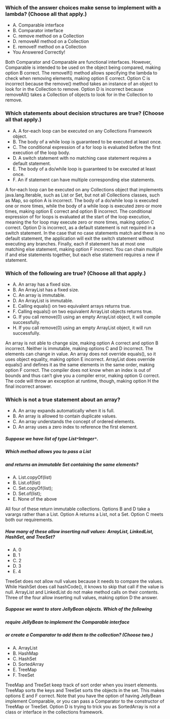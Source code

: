 ### Which of the answer choices make sense to implement with a lambda? (Choose all that apply.)
* A. Comparable interface
* B. Comparator interface
* C. remove method on a Collection
* D. removeAll method on a Collection
* E. removeIf method on a Collection
* You Answered Correctly!
    
Both Comparator and Comparable are functional interfaces.
However, Comparable is intended to be used on the object being compared, making option B correct.
The removeIf() method allows specifying the lambda to check when removing elements, making option E correct.
Option C is incorrect because the remove() method takes an instance of an object to look for in the Collection to remove.
Option D is incorrect because removeAll() takes a Collection of objects to look for in the Collection to remove.

### Which statements about decision structures are true? (Choose all that apply.)
* A. A for-each loop can be executed on any Collections Framework object.
* B. The body of a while loop is guaranteed to be executed at least once.
* C. The conditional expression of a for loop is evaluated before the first execution of the loop body.
* D. A switch statement with no matching case statement requires a default statement.
* E. The body of a do/while loop is guaranteed to be executed at least once.
* F. An if statement can have multiple corresponding else statements.

A for-each loop can be executed on any Collections object that implements java.lang.Iterable,
such as List or Set, but not all Collections classes, such as Map, so option A is incorrect.
The body of a do/while loop is executed one or more times, while the body
of a while loop is executed zero or more times, making option E correct and option B incorrect.
The conditional expression of for loops is evaluated at the start of the loop execution,
meaning the for loop may execute zero or more times, making option C correct.
Option D is incorrect, as a default statement is not required in a switch statement.
In the case that no case statements match and there is no default statement,
the application will exit the switch statement without executing any branches.
Finally, each if statement has at most one matching else statement, making option F incorrect.
You can chain multiple if and else statements together, but each else
statement requires a new if statement.



### Which of the following are true? (Choose all that apply.)
*  A. An array has a fixed size.
*  B. An ArrayList has a fixed size.
*  C. An array is immutable.
*  D. An ArrayList is immutable.
*  E. Calling equals() on two equivalent arrays returns true.
*  F. Calling equals() on two equivalent ArrayList objects returns true.
*  G. If you call remove(0) using an empty ArrayList object, it will compile successfully.
*  H. If you call remove(0) using an empty ArrayList object, it will run successfully.

An array is not able to change size, making option A correct and option B incorrect.
Neither is immutable, making options C and D incorrect. The elements can change in value.
An array does not override equals(), so it uses object equality, making option E incorrect.
ArrayList does override equals() and defines it as the same elements in the same order, making option F correct.
The compiler does not know when an index is out of bounds and thus can’t give you a compiler error, making option G correct.
The code will throw an exception at runtime, though, making option H the final incorrect answer.



### Which is not a true statement about an array?
*  A. An array expands automatically when it is full.
*  B. An array is allowed to contain duplicate values.
*  C. An array understands the concept of ordered elements.
*  D. An array uses a zero index to reference the first element.

##### Suppose we have list of type List˂Integer˃.
##### Which method allows you to pass a List
##### and returns an immutable Set containing the same elements?
*  A. List.copyOf(list)
*  B. List.of(list)
*  C. Set.copyOf(list);
*  D. Set.of(list);
*  E. None of the above

All four of these return immutable collections.
Options B and D take a varargs rather than a List.
Option A returns a List, not a Set. Option C meets both our requirements.

##### How many of these allow inserting null values: ArrayList, LinkedList, HashSet, and TreeSet?
* A. 0
* B. 1
* C. 2
* D. 3
* E. 4

TreeSet does not allow null values because it needs to compare the values.
While HashSet does call hashCode(), it knows to skip that call if the value is null.
ArrayList and LinkedList do not make method calls on their contents.
Three of the four allow inserting null values, making option D the answer.

##### Suppose we want to store JellyBean objects. Which of the following
##### require JellyBean to implement the Comparable interface
##### or create a Comparator to add them to the collection? (Choose two.)
* A. ArrayList
* B. HashMap
* C. HashSet
* D. SortedArray
* E. TreeMap
* F. TreeSet

TreeMap and TreeSet keep track of sort order when you insert elements.
TreeMap sorts the keys and TreeSet sorts the objects in the set.
This makes options E and F correct. Note that you have
the option of having JellyBean implement Comparable,
or you can pass a Comparator to the constructor of TreeMap or TreeSet.
Option D is trying to trick you as SortedArray
is not a class or interface in the collections framework.


